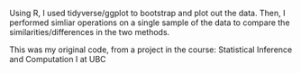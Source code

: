 Using R, I used tidyverse/ggplot to bootstrap and plot out the data. Then, I performed simliar operations on a single sample of the data to compare the similarities/differences in the two methods. 

This was my original code, from a project in the course: Statistical Inference and Computation I at UBC
